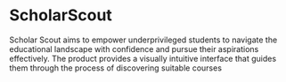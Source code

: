 # ScholarScout
Scholar Scout aims to empower underprivileged students to navigate the educational landscape with confidence and pursue their aspirations effectively. The product provides a visually intuitive interface that guides them through the process of discovering suitable courses

